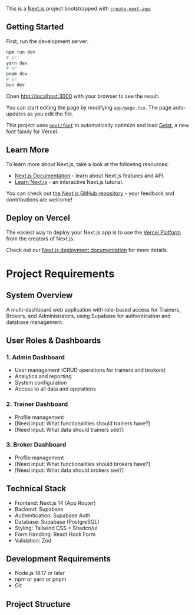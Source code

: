 This is a [Next.js](https://nextjs.org) project bootstrapped with [`create-next-app`](https://nextjs.org/docs/app/api-reference/cli/create-next-app).

## Getting Started

First, run the development server:

```bash
npm run dev
# or
yarn dev
# or
pnpm dev
# or
bun dev
```

Open [http://localhost:3000](http://localhost:3000) with your browser to see the result.

You can start editing the page by modifying `app/page.tsx`. The page auto-updates as you edit the file.

This project uses [`next/font`](https://nextjs.org/docs/app/building-your-application/optimizing/fonts) to automatically optimize and load [Geist](https://vercel.com/font), a new font family for Vercel.

## Learn More

To learn more about Next.js, take a look at the following resources:

- [Next.js Documentation](https://nextjs.org/docs) - learn about Next.js features and API.
- [Learn Next.js](https://nextjs.org/learn) - an interactive Next.js tutorial.

You can check out [the Next.js GitHub repository](https://github.com/vercel/next.js) - your feedback and contributions are welcome!

## Deploy on Vercel

The easiest way to deploy your Next.js app is to use the [Vercel Platform](https://vercel.com/new?utm_medium=default-template&filter=next.js&utm_source=create-next-app&utm_campaign=create-next-app-readme) from the creators of Next.js.

Check out our [Next.js deployment documentation](https://nextjs.org/docs/app/building-your-application/deploying) for more details.


# Project Requirements

## System Overview
A multi-dashboard web application with role-based access for Trainers, Brokers, and Administrators, using Supabase for authentication and database management.

## User Roles & Dashboards

### 1. Admin Dashboard
- User management (CRUD operations for trainers and brokers)
- Analytics and reporting
- System configuration
- Access to all data and operations

### 2. Trainer Dashboard
- Profile management
- [Need input: What functionalities should trainers have?]
- [Need input: What data should trainers see?]

### 3. Broker Dashboard
- Profile management
- [Need input: What functionalities should brokers have?]
- [Need input: What data should brokers see?]

## Technical Stack
- Frontend: Next.js 14 (App Router)
- Backend: Supabase
- Authentication: Supabase Auth
- Database: Supabase (PostgreSQL)
- Styling: Tailwind CSS + Shadcn/ui
- Form Handling: React Hook Form
- Validation: Zod

## Development Requirements
- Node.js 18.17 or later
- npm or yarn or pnpm
- Git

## Project Structure